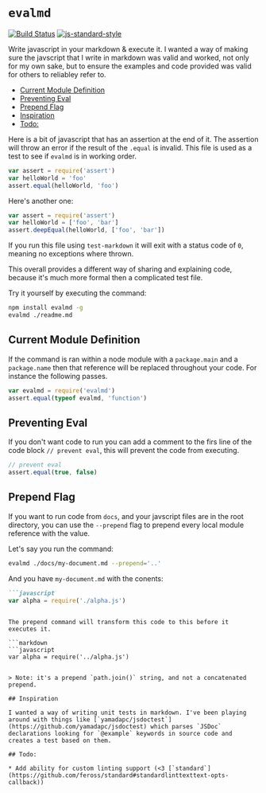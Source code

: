 # `evalmd`

[![Build Status](https://travis-ci.org/reggi/evalmd.svg?branch=master)](https://travis-ci.org/reggi/evalmd) [![js-standard-style](https://img.shields.io/badge/code%20style-standard-brightgreen.svg?style=flat)](https://github.com/feross/standard)

Write javascript in your markdown & execute it. I wanted a way of making sure the javscript that I write in markdown was valid and worked, not only for my own sake, but to ensure the examples and code provided was valid for others to reliabley refer to.

<!-- START doctoc generated TOC please keep comment here to allow auto update -->
<!-- DON'T EDIT THIS SECTION, INSTEAD RE-RUN doctoc TO UPDATE -->


- [Current Module Definition](#current-module-definition)
- [Preventing Eval](#preventing-eval)
- [Prepend Flag](#prepend-flag)
- [Inspiration](#inspiration)
- [Todo:](#todo)

<!-- END doctoc generated TOC please keep comment here to allow auto update -->

Here is a bit of javascript that has an assertion at the end of it. The assertion will throw an error if the result of the `.equal` is invalid. This file is used as a test to see if `evalmd` is in working order.

```javascript
var assert = require('assert')
var helloWorld = 'foo'
assert.equal(helloWorld, 'foo')
```

Here's another one:

```js
var assert = require('assert')
var helloWorld = ['foo', 'bar']
assert.deepEqual(helloWorld, ['foo', 'bar'])
```

If you run this file using `test-markdown` it will exit with a status code of `0`, meaning no exceptions where thrown.

This overall provides a different way of sharing and explaining code, because it's much more formal then a complicated test file.

Try it yourself by executing the command:

```bash
npm install evalmd -g
evalmd ./readme.md
```

## Current Module Definition

If the command is ran within a node module with a `package.main` and a `package.name` then that reference will be replaced throughout your code. For instance the following passes.

```javascript
var evalmd = require('evalmd')
assert.equal(typeof evalmd, 'function')
```

## Preventing Eval

If you don't want code to run you can add a comment to the firs line of the code block `// prevent eval`, this will prevent the code from executing.

```javascript
// prevent eval
assert.equal(true, false)
```

## Prepend Flag

If you want to run code from `docs`, and your javscript files are in the root directory, you can use the `--prepend` flag to prepend every local module reference with the value.

Let's say you run the command:

```bash
evalmd ./docs/my-document.md --prepend='..'
```

And you have `my-document.md` with the conents:

```markdown
```javascript
var alpha = require('./alpha.js')
```
```

The prepend command will transform this code to this before it executes it.

```markdown
```javascript
var alpha = require('../alpha.js')
```
```

> Note: it's a prepend `path.join()` string, and not a concatenated prepend.

## Inspiration

I wanted a way of writing unit tests in markdown. I've been playing around with things like [`yamadapc/jsdoctest`](https://github.com/yamadapc/jsdoctest) which parses `JSDoc` declarations looking for `@example` keywords in source code and creates a test based on them.

## Todo:

* Add ability for custom linting support (<3 [`standard`](https://github.com/feross/standard#standardlinttexttext-opts-callback))
